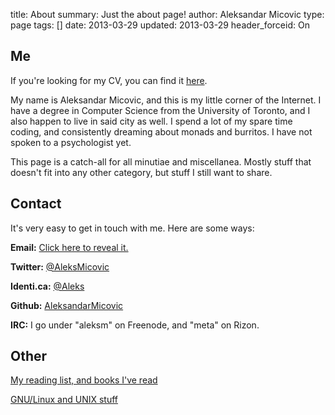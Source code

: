 title: About
summary: Just the about page!
author: Aleksandar Micovic
type: page
tags: []
date: 2013-03-29
updated: 2013-03-29
header_forceid: On


## Me

If you're looking for my CV, you can find it [here](/static/resume.pdf).

My name is Aleksandar Micovic, and this is my little corner of the Internet. I have a degree in Computer Science from the University of Toronto, and I also happen to live in said city as well. I spend a lot of my spare time coding, and consistently dreaming about monads and burritos. I have not spoken to a psychologist yet.

This page is a catch-all for all minutiae and miscellanea. Mostly stuff that doesn't fit into any other category, but stuff I still want to share.


## Contact

It's very easy to get in touch with me. Here are some ways:

**Email:** <a href="https://www.google.com/recaptcha/mailhide/d?k=01Tla6qt8eVglBTox2ZamUZA==&c=DRhShnVqIAlgbJxuq2Sx7Q==" target="_blank">Click here to reveal it.</a>

**Twitter:** [@AleksMicovic](https://twitter.com/aleksmicovic)

**Identi.ca:** [@Aleks](https://identi.ca/aleks)

**Github:** [AleksandarMicovic](https://github.com/aleksandarmicovic)

**IRC:** I go under "aleksm" on Freenode, and "meta" on Rizon.


## Other

[My reading list, and books I've read](/lists/books/)

[GNU/Linux and UNIX stuff](/unix/)

